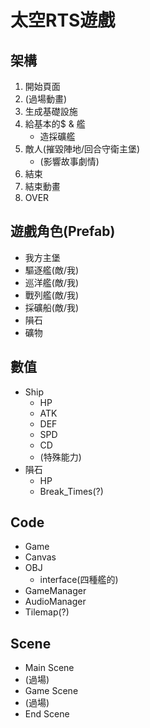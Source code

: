# 太空RTS遊戲

## 架構

1. 開始頁面
2. (過場動畫)
3. 生成基礎設施
4. 給基本的$ & 艦
   - 造採礦艦
5. 敵人(摧毀陣地/回合守衛主堡)
   - (影響故事劇情)
6. 結束
7. 結束動畫
8. OVER


## 遊戲角色(Prefab)
- 我方主堡
- 驅逐艦(敵/我)
- 巡洋艦(敵/我)
- 戰列艦(敵/我)
- 採礦船(敵/我)
- 隕石
- 礦物

## 數值
- Ship
  - HP
  - ATK
  - DEF
  - SPD
  - CD
  - (特殊能力)
- 隕石
  - HP
  - Break_Times(?)
    

## Code
- Game
- Canvas
- OBJ
  - interface(四種艦的)
- GameManager
- AudioManager
- Tilemap(?)

## Scene
- Main Scene
- (過場)
- Game Scene
- (過場)
- End Scene
